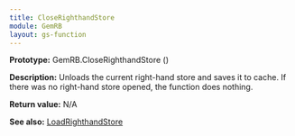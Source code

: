 ```yaml
---
title: CloseRighthandStore
module: GemRB
layout: gs-function
---
```


**Prototype:** GemRB.CloseRighthandStore ()

**Description:** Unloads the current right-hand store and saves it to cache.
If there was no right-hand store opened, the function does nothing.

**Return value:** N/A

**See also:** [LoadRighthandStore](LoadRighthandStore.md)

